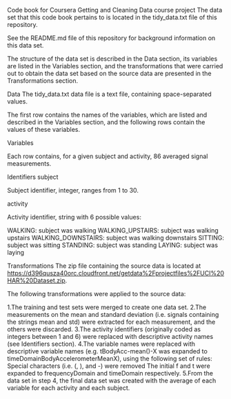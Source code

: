 Code book for Coursera Getting and Cleaning Data course project
The data set that this code book pertains to is located in the tidy_data.txt file of this repository.

See the README.md file of this repository for background information on this data set.

The structure of the data set is described in the Data section, its variables are listed in the Variables section, and the transformations that were carried out to obtain the data set based on the source data are presented in the Transformations section.

Data
The tidy_data.txt data file is a text file, containing space-separated values.

The first row contains the names of the variables, which are listed and described in the Variables section, and the following rows contain the values of these variables.

Variables

Each row contains, for a given subject and activity, 86 averaged signal measurements.

Identifiers
subject

Subject identifier, integer, ranges from 1 to 30.

activity

Activity identifier, string with 6 possible values:

WALKING: subject was walking
WALKING_UPSTAIRS: subject was walking upstairs
WALKING_DOWNSTAIRS: subject was walking downstairs
SITTING: subject was sitting
STANDING: subject was standing
LAYING: subject was laying

Transformations
The zip file containing the source data is located at https://d396qusza40orc.cloudfront.net/getdata%2Fprojectfiles%2FUCI%20HAR%20Dataset.zip.

The following transformations were applied to the source data:

1.The training and test sets were merged to create one data set.
2.The measurements on the mean and standard deviation (i.e. signals containing the strings mean and std) were extracted for each measurement, and the others were discarded.
3.The activity identifiers (originally coded as integers between 1 and 6) were replaced with descriptive activity names (see Identifiers section).
4.The variable names were replaced with descriptive variable names (e.g. tBodyAcc-mean()-X was expanded to timeDomainBodyAccelerometerMeanX), using the following set of rules:
      Special characters (i.e. (, ), and -) were removed
      The initial f and t were expanded to frequencyDomain and timeDomain respectively.
5.From the data set in step 4, the final data set was created with the average of each variable for each activity and each subject.
